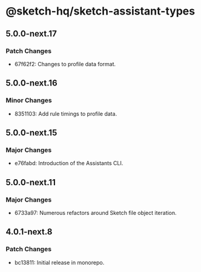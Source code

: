 # @sketch-hq/sketch-assistant-types

## 5.0.0-next.17

### Patch Changes

- 67f62f2: Changes to profile data format.

## 5.0.0-next.16

### Minor Changes

- 8351103: Add rule timings to profile data.

## 5.0.0-next.15

### Major Changes

- e76fabd: Introduction of the Assistants CLI.

## 5.0.0-next.11

### Major Changes

- 6733a97: Numerous refactors around Sketch file object iteration.

## 4.0.1-next.8

### Patch Changes

- bc13811: Initial release in monorepo.
